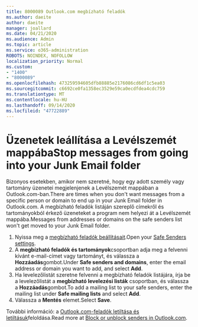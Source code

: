 ```yaml
---
title: 8000089 Outlook.com megbízható feladók
ms.author: daeite
author: daeite
manager: joallard
ms.date: 04/21/2020
ms.audience: Admin
ms.topic: article
ms.service: o365-administration
ROBOTS: NOINDEX, NOFOLLOW
localization_priority: Normal
ms.custom:
- "1400"
- "8000089"
ms.openlocfilehash: 473259594605dfb88885e2176086cd6df1c5ea03
ms.sourcegitcommit: c6692ce0fa1358ec3529e59ca0ecdfdea4cdc759
ms.translationtype: MT
ms.contentlocale: hu-HU
ms.lasthandoff: 09/14/2020
ms.locfileid: "47722889"
---
```

# <a name="stop-messages-from-going-into-your-junk-email-folder"></a><span data-ttu-id="b1894-102">Üzenetek leállítása a Levélszemét mappába</span><span class="sxs-lookup"><span data-stu-id="b1894-102">Stop messages from going into your Junk Email folder</span></span>

<span data-ttu-id="b1894-103">Bizonyos esetekben, amikor nem szeretné, hogy egy adott személy vagy tartomány üzenetei megjelenjenek a Levélszemét mappában a Outlook.com-ban.</span><span class="sxs-lookup"><span data-stu-id="b1894-103">There are times when you don't want messages from a specific person or domain to end up in your Junk Email folder in Outlook.com.</span></span> <span data-ttu-id="b1894-104">A megbízható feladók listáján szereplő címekről és tartományokból érkező üzeneteket a program nem helyezi át a Levélszemét mappába.</span><span class="sxs-lookup"><span data-stu-id="b1894-104">Messages from addresses or domains on the safe senders list won't get moved to your Junk Email folder.</span></span>

1. <span data-ttu-id="b1894-105">Nyissa meg a [megbízható feladók beállításait](https://go.microsoft.com/fwlink/?linkid=2035804).</span><span class="sxs-lookup"><span data-stu-id="b1894-105">Open your [Safe Senders settings](https://go.microsoft.com/fwlink/?linkid=2035804).</span></span>
2. <span data-ttu-id="b1894-106">A **megbízható feladók és tartományok**csoportban adja meg a felvenni kívánt e-mail-címet vagy tartományt, és válassza a **Hozzáadás**gombot.</span><span class="sxs-lookup"><span data-stu-id="b1894-106">Under **Safe senders and domains**, enter the email address or domain you want to add, and select **Add**.</span></span>
3. <span data-ttu-id="b1894-107">Ha levelezőlistát szeretne felvenni a megbízható feladók listájára, írja be a levelezőlistát a **megbízható levelezési listák** csoportban, és válassza a **Hozzáadás**gombot.</span><span class="sxs-lookup"><span data-stu-id="b1894-107">To add a mailing list to your safe senders, enter the mailing list under **Safe mailing lists** and select **Add**.</span></span>
4. <span data-ttu-id="b1894-108">Válassza a **Mentés** elemet.</span><span class="sxs-lookup"><span data-stu-id="b1894-108">Select **Save**.</span></span>

<span data-ttu-id="b1894-109">További információ: a [Outlook.com-feladók letiltása és letiltásuk](https://support.office.com/article/afba1c94-77bb-4f50-8b85-057cf52f4d5e?wt.mc_id=Office_Outlook_com_Alchemy)feloldása.</span><span class="sxs-lookup"><span data-stu-id="b1894-109">Read more at [Block or unblock senders in Outlook.com](https://support.office.com/article/afba1c94-77bb-4f50-8b85-057cf52f4d5e?wt.mc_id=Office_Outlook_com_Alchemy).</span></span>